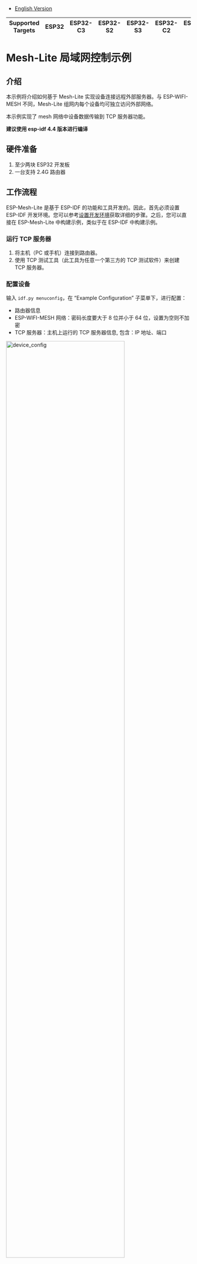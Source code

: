- [English Version](https://github.com/espressif/esp-mesh-lite/blob/master/examples/mesh_local_control/README.md)

| Supported Targets | ESP32 | ESP32-C3 | ESP32-S2 | ESP32-S3 | ESP32-C2 | ESP32-C6 |
| ----------------- | ----- | -------- | -------- | -------- | -------- | -------- |

# Mesh-Lite 局域网控制示例

## 介绍

本示例将介绍如何基于 Mesh-Lite 实现设备连接远程外部服务器。与 ESP-WIFI-MESH 不同，Mesh-Lite 组网内每个设备均可独立访问外部网络。

本示例实现了 mesh 网络中设备数据传输到 TCP 服务器功能。

**建议使用 esp-idf 4.4 版本进行编译**

## 硬件准备

1. 至少两块 ESP32 开发板
2. 一台支持 2.4G 路由器

## 工作流程

ESP-Mesh-Lite 是基于 ESP-IDF 的功能和工具开发的。因此，首先必须设置 ESP-IDF 开发环境。您可以参考[设置开发环境](https://docs.espressif.com/projects/esp-idf/zh_CN/latest/esp32/get-started/index.html)获取详细的步骤。之后，您可以直接在 ESP-Mesh-Lite 中构建示例，类似于在 ESP-IDF 中构建示例。

### 运行 TCP 服务器

1. 将主机（PC 或手机）连接到路由器。
2. 使用 TCP 测试工具（此工具为任意一个第三方的 TCP 测试软件）来创建 TCP 服务器。

### 配置设备

输入 `idf.py menuconfig`，在 “Example Configuration” 子菜单下，进行配置：

 * 路由器信息
 * ESP-WIFI-MESH 网络：密码长度要大于 8 位并小于 64 位，设置为空则不加密
 * TCP 服务器：主机上运行的 TCP 服务器信息, 包含：IP 地址、端口

<img src="https://raw.githubusercontent.com/espressif/esp-mesh-lite/master/examples/mesh_local_control/device_config.png" alt="device_config" width="80%" div align=center />

### 编译和烧录

CMake:
```shell
idf.py erase_flash flash monitor -p /dev/ttyUSBx
```

### 运行

Mesh-Lite 设备每隔三秒会给 TCP 服务发送当前设备的信息
